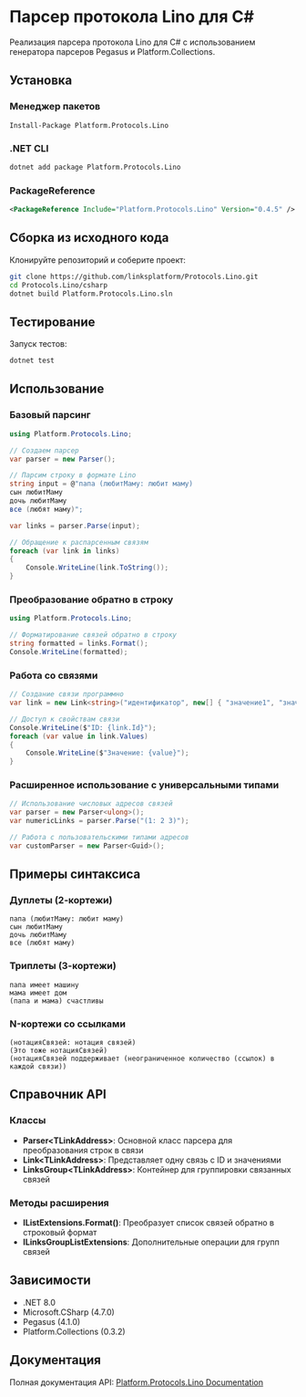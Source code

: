 # Парсер протокола Lino для C#

Реализация парсера протокола Lino для C# с использованием генератора парсеров Pegasus и Platform.Collections.

## Установка

### Менеджер пакетов
```
Install-Package Platform.Protocols.Lino
```

### .NET CLI
```bash
dotnet add package Platform.Protocols.Lino
```

### PackageReference
```xml
<PackageReference Include="Platform.Protocols.Lino" Version="0.4.5" />
```

## Сборка из исходного кода

Клонируйте репозиторий и соберите проект:

```bash
git clone https://github.com/linksplatform/Protocols.Lino.git
cd Protocols.Lino/csharp
dotnet build Platform.Protocols.Lino.sln
```

## Тестирование

Запуск тестов:

```bash
dotnet test
```

## Использование

### Базовый парсинг

```csharp
using Platform.Protocols.Lino;

// Создаем парсер
var parser = new Parser();

// Парсим строку в формате Lino
string input = @"папа (любитМаму: любит маму)
сын любитМаму
дочь любитМаму
все (любят маму)";

var links = parser.Parse(input);

// Обращение к распарсенным связям
foreach (var link in links)
{
    Console.WriteLine(link.ToString());
}
```

### Преобразование обратно в строку

```csharp
using Platform.Protocols.Lino;

// Форматирование связей обратно в строку
string formatted = links.Format();
Console.WriteLine(formatted);
```

### Работа со связями

```csharp
// Создание связи программно
var link = new Link<string>("идентификатор", new[] { "значение1", "значение2" });

// Доступ к свойствам связи
Console.WriteLine($"ID: {link.Id}");
foreach (var value in link.Values)
{
    Console.WriteLine($"Значение: {value}");
}
```

### Расширенное использование с универсальными типами

```csharp
// Использование числовых адресов связей
var parser = new Parser<ulong>();
var numericLinks = parser.Parse("(1: 2 3)");

// Работа с пользовательскими типами адресов
var customParser = new Parser<Guid>();
```

## Примеры синтаксиса

### Дуплеты (2-кортежи)
```
папа (любитМаму: любит маму)
сын любитМаму
дочь любитМаму
все (любят маму)
```

### Триплеты (3-кортежи)
```
папа имеет машину
мама имеет дом
(папа и мама) счастливы
```

### N-кортежи со ссылками
```
(нотацияСвязей: нотация связей)
(Это тоже нотацияСвязей)
(нотацияСвязей поддерживает (неограниченное количество (ссылок) в каждой связи))
```

## Справочник API

### Классы

- **Parser\<TLinkAddress\>**: Основной класс парсера для преобразования строк в связи
- **Link\<TLinkAddress\>**: Представляет одну связь с ID и значениями
- **LinksGroup\<TLinkAddress\>**: Контейнер для группировки связанных связей

### Методы расширения

- **IListExtensions.Format()**: Преобразует список связей обратно в строковый формат
- **ILinksGroupListExtensions**: Дополнительные операции для групп связей

## Зависимости

- .NET 8.0
- Microsoft.CSharp (4.7.0)
- Pegasus (4.1.0)
- Platform.Collections (0.3.2)

## Документация

Полная документация API: [Platform.Protocols.Lino Documentation](https://linksplatform.github.io/Protocols.Lino/csharp/api/Platform.Protocols.Lino.html)